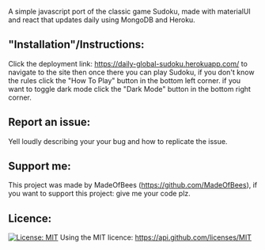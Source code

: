 A simple javascript port of the classic game Sudoku, made with materialUI and react that updates daily using MongoDB and Heroku.

## "Installation"/Instructions:

Click the deployment link: https://daily-global-sudoku.herokuapp.com/ to navigate to the site then once there you can play Sudoku, if you don't know the rules click the "How To Play" button in the bottom left corner. if you want to toggle dark mode click the "Dark Mode" button in the bottom right corner.

## Report an issue:

Yell loudly describing your your bug and how to replicate the issue.

## Support me:

This project was made by MadeOfBees (https://github.com/MadeOfBees), if you want to support this project: give me your code plz.

## Licence:

[![License: MIT](https://img.shields.io/badge/License-MIT-yellow.svg)](https://opensource.org/licenses/MIT)
Using the MIT licence: https://api.github.com/licenses/MIT
